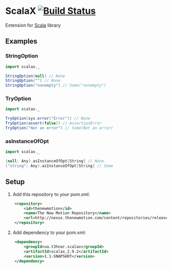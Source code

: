 # ScalaX [![Build Status](https://secure.travis-ci.org/t3hnar/scalax.png)](http://travis-ci.org/t3hnar/scalax)

Extension for [Scala](http://www.scala-lang.org) library

## Examples

### StringOption

```scala
import scalax._

StringOption(null) // None
StringOption("") // None
StringOption("nonempty") // Some("nonempty")
```

### TryOption

```scala
import scalax._

TryOption(sys.error("Error")) // None
TryOption(assert(false)) // AssertionError
TryOption("Not an error") // Some(Not an error)
```

### asInstanceOfOpt

```scala
import scalax._

(null: Any).asInstanceOfOpt[String] // None
("string": Any).asInstanceOfOpt[String] // Some
```

## Setup

1. Add this repository to your pom.xml:
```xml
    <repository>
        <id>thenewmotion</id>
        <name>The New Motion Repository</name>
        <url>http://nexus.thenewmotion.com/content/repositories/releases-public</url>
    </repository>
```

2. Add dependency to your pom.xml:
```xml
    <dependency>
        <groupId>ua.t3hnar.scalax</groupId>
        <artifactId>scalax_2.9.2</artifactId>
        <version>1.1-SNAPSHOT</version>
    </dependency>
```